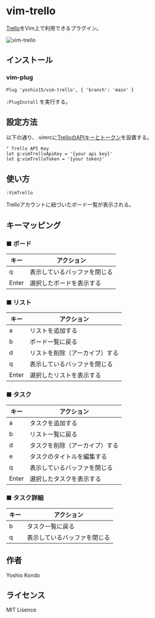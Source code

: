 # vim-trello
[Trello](https://trello.com/)をVim上で利用できるプラグイン。

![vim-trello](https://user-images.githubusercontent.com/51875964/104832855-b1da0380-58d7-11eb-90cc-a8697a5f44cf.gif)

## インストール
### vim-plug
```vim
Plug 'yoshio15/vim-trello', { 'branch': 'main' }
```
`:PlugInstall` を実行する。

## 設定方法
以下の通り、.vimrcに[TrelloのAPIキーとトークン](https://trello.com/app-key)を設置する。
```vim
" Trello API Key
let g:vimTrelloApiKey = '{your api key}'
let g:vimTrelloToken = '{your token}'
```

## 使い方
```vim
:VimTrello
```
Trelloアカウントに紐づいたボード一覧が表示される。

## キーマッピング 
### ■ ボード
| キー | アクション |
| ---- | ------ |
| q | 表示しているバッファを閉じる |
| Enter | 選択したボードを表示する |

### ■ リスト
| キー | アクション |
| ---- | ------ |
| a | リストを追加する |
| b | ボード一覧に戻る |
| d | リストを削除（アーカイブ）する |
| q | 表示しているバッファを閉じる |
| Enter | 選択したリストを表示する |

### ■ タスク
| キー | アクション |
| ---- | ------ |
| a | タスクを追加する |
| b | リスト一覧に戻る |
| d | タスクを削除（アーカイブ）する |
| e | タスクのタイトルを編集する |
| q | 表示しているバッファを閉じる |
| Enter | 選択したタスクを表示する |

### ■ タスク詳細
| キー | アクション |
| ---- | ------ |
| b | タスク一覧に戻る|
| q | 表示しているバッファを閉じる |

## 作者
Yoshio Kondo

## ライセンス
MIT Lisence
